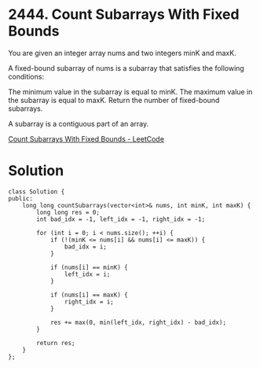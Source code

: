 # 2444. Count Subarrays With Fixed Bounds

You are given an integer array nums and two integers minK and maxK.

A fixed-bound subarray of nums is a subarray that satisfies the following conditions:

The minimum value in the subarray is equal to minK.
The maximum value in the subarray is equal to maxK.
Return the number of fixed-bound subarrays.

A subarray is a contiguous part of an array.

[Count Subarrays With Fixed Bounds - LeetCode](https://leetcode.com/problems/count-subarrays-with-fixed-bounds/)

# Solution

```
class Solution {
public:
    long long countSubarrays(vector<int>& nums, int minK, int maxK) {
        long long res = 0;
        int bad_idx = -1, left_idx = -1, right_idx = -1;

        for (int i = 0; i < nums.size(); ++i) {
            if (!(minK <= nums[i] && nums[i] <= maxK)) {
                bad_idx = i;
            }

            if (nums[i] == minK) {
                left_idx = i;
            }

            if (nums[i] == maxK) {
                right_idx = i;
            }

            res += max(0, min(left_idx, right_idx) - bad_idx);
        }

        return res;
    }
};
```
